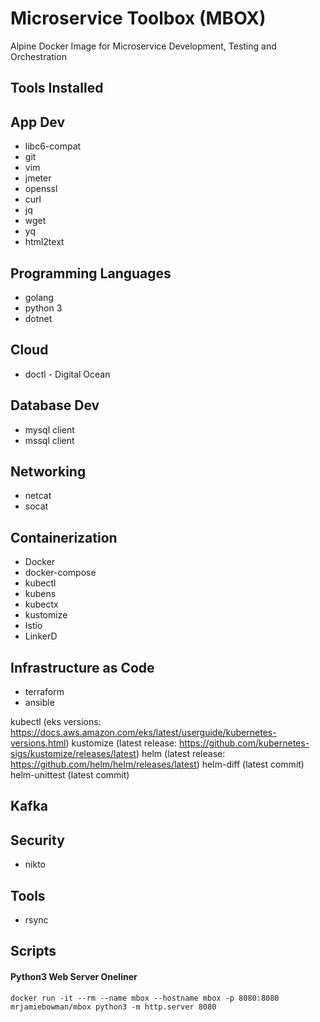 # Microservice Toolbox (MBOX)
Alpine Docker Image for Microservice Development, Testing and Orchestration

## Tools Installed

## App Dev
* libc6-compat
* git
* vim
* jmeter
* openssl
* curl
* jq
* wget
* yq
* html2text

## Programming Languages
* golang
* python 3
* dotnet

## Cloud
* doctl - Digital Ocean

## Database Dev
* mysql client
* mssql client

## Networking
* netcat
* socat

## Containerization
* Docker
* docker-compose
* kubectl
* kubens
* kubectx
* kustomize
* Istio
* LinkerD

## Infrastructure as Code
* terraform
* ansible

kubectl (eks versions: https://docs.aws.amazon.com/eks/latest/userguide/kubernetes-versions.html)
kustomize (latest release: https://github.com/kubernetes-sigs/kustomize/releases/latest)
helm (latest release: https://github.com/helm/helm/releases/latest)
helm-diff (latest commit)
helm-unittest (latest commit)

## Kafka

## Security
* nikto

## Tools
* rsync


## Scripts


#### Python3 Web Server Oneliner
`docker run -it --rm --name mbox --hostname mbox -p 8080:8080 mrjamiebowman/mbox python3 -m http.server 8080`